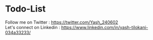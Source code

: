 # Todo-List
Follow me on Twitter : https://twitter.com/Yash_240602 <br/>
Let's connect on Linkedin : https://www.linkedin.com/in/yash-tilokani-034a33233/
